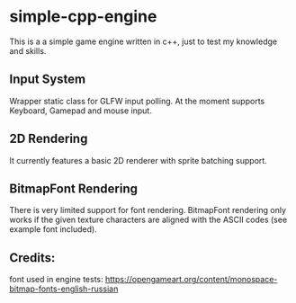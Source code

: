 # simple-cpp-engine

This is a a simple game engine written in c++, just to test my knowledge and skills.

## Input System
Wrapper static class for GLFW input polling. At the moment supports Keyboard, Gamepad and mouse input.

## 2D Rendering
It currently features a basic 2D renderer with sprite batching support.

## BitmapFont Rendering
There is very limited support for font rendering. BitmapFont rendering only works if the given texture characters are aligned with the ASCII codes (see example font included).

## Credits:
font used in engine tests: https://opengameart.org/content/monospace-bitmap-fonts-english-russian